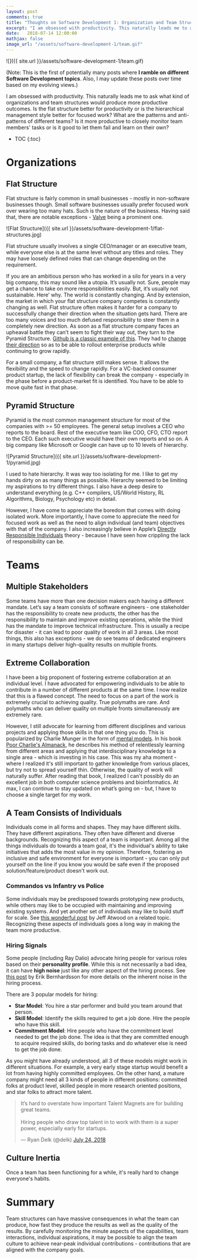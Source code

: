 ```yaml
---
layout: post
comments: true
title: "Thoughts on Software Development 1: Organization and Team Structures"
excerpt: "I am obsessed with productivity. This naturally leads me to ask what kind of organizations and team structures would produce more productive outcomes. Is the flat structure better for productivity or is the hierarchical management style better for focused work? What are the patterns and anti-patterns of different teams?"
date:   2018-07-14 12:00:00
mathjax: false
image_url: "/assets/software-development-1/team.gif"
---
```


![]({{ site.url }}/assets/software-development-1/team.gif)

(Note: This is the first of potentially many posts where **I ramble on different Software Development topics**. Also, I may update these posts over time based on my evolving views.)

I am obsessed with productivity. This naturally leads me to ask what kind of organizations and team structures would produce more productive outcomes.
Is the flat structure better for productivity or is the hierarchical management style better for focused work? What are the patterns and anti-patterns of different teams? Is it more productive to closely monitor team members' tasks or is it good to let them fail and learn on their own?

* TOC
{:toc}

# Organizations

## Flat Structure

Flat structure is fairly common in small businesses - mostly in non-software businesses though.
Small software businesses usually prefer focused work over wearing too many hats. Such is the nature of the business.
Having said that, there are notable exceptions - [Valve](https://www.bbc.com/news/technology-24205497) being a prominent one.

![Flat Structure]({{ site.url }}/assets/software-development-1/flat-structures.jpg)

Flat structure usually involves a single CEO/manager or an executive team, while everyone else is at the same level without any titles and roles.
They may have loosely defined roles that can change depending on the requirement.

If you are an ambitious person who has worked in a silo for years in a very big company, this may sound like a utopia. It’s usually not. Sure, people may get a chance to take on more responsibilities easily. But, it’s usually not sustainable. Here’ why. The world is constantly changing. And by extension, the market in which your flat structure company competes is constantly changing as well. Flat structure often makes it harder for a company to successfully change their direction when the situation gets hard. There are too many voices and too much defused responsibility to steer them in a completely new direction. As soon as a flat structure company faces an upheaval battle they can’t seem to fight their way out, they turn to the Pyramid Structure. [Github is a classic example of this](https://www.bloomberg.com/news/articles/2016-09-06/why-github-finally-abandoned-its-bossless-workplace). They had to [change their direction](https://medium.com/battle-room/holacracy-and-the-mirage-of-the-boss-less-workplace-lessons-from-the-failures-at-github-medium-4355993926d4) so as to be able to rollout enterprise products while continuing to grow rapidly.

For a small company, a flat structure still makes sense. It allows the flexibility and the speed to change rapidly.
For a VC-backed consumer product startup, the lack of flexibility can break the company - especially in the phase before a product-market fit is identified. You have to be able to move quite fast in that phase.

## Pyramid Structure

Pyramid is the most common management structure for most of the companies with >= 50 employees.
The general setup involves a CEO who reports to the board. Rest of the executive team like COO, CFO, CTO report to the CEO. Each such executive would have their own reports and so on.
A big company like Microsoft or Google can have up to 10 levels of hierarchy.

![Pyramid Structure]({{ site.url }}/assets/software-development-1/pyramid.jpg)

I used to hate hierarchy. It was way too isolating for me. I like to get my hands dirty on as many things as possible.
Hierarchy seemed to be limiting my aspirations to try different things.
I also have a deep desire to understand everything (e.g. C++ compilers, US/World History, RL Algorithms, Biology, Psychology etc) in detail.

However, I have come to appreciate the boredom that comes with doing isolated work. More importantly, I have come to appreciate the need for focused work as well as the need to align individual (and team) objectives with that of the company. I also increasingly believe in Apple’s [Directly Responsible Individuals](https://medium.com/@mmamet/directly-responsible-individuals-f5009f465da4) theory - because I have seen how crippling the lack of responsibility can be.

# Teams

## Multiple Stakeholders

Some teams have more than one decision makers each having a different mandate. Let’s say a team consists of software engineers - one stakeholder has the responsibility to create new products, the other has the responsibility to maintain and improve existing operations, while the third has the mandate to improve technical infrastructure. This is usually a recipe for disaster - it can lead to poor quality of work in all 3 areas. Like most things, this also has exceptions - we do see teams of dedicated engineers in many startups deliver high-quality results on multiple fronts.

## Extreme Collaboration

I have been a big proponent of fostering extreme collaboration at an individual level. I have advocated for empowering individuals to be able to contribute in a number of different products at the same time. I now realize that this is a flawed concept. The need to focus on a part of the work is extremely crucial to achieving quality. True polymaths are rare. And polymaths who can deliver quality on multiple fronts simultaneously are extremely rare.

However, I still advocate for learning from different disciplines and various projects and applying those skills in that one thing you do. This is popularized by Charlie Munger in the form of [mental models](https://medium.com/@yegg/mental-models-i-find-repeatedly-useful-936f1cc405d). In his book [Poor Charlie's Almanack](https://www.poorcharliesalmanack.com/), he describes his method of relentlessly learning from different areas and applying that interdisciplinary knowledge to a single area - which is investing in his case. This was my aha moment - where I realized it's still important to gather knowledge from various places, but try not to spread yourself thin. Otherwise, the quality of work will naturally suffer. After reading that book, I realized I can't possibly do an excellent job in both computer science problems and bioinformatics. At max, I can continue to stay updated on what’s going on - but, I have to choose a single target for my work.

## A Team Consists of Individuals

Individuals come in all forms and shapes. They may have different skills. They have different aspirations. They often have different and diverse backgrounds.
Recognizing this aspect of a team is important. Among all the things individuals do towards a team goal, it's the individual's ability to take initiatives that adds the most value in my opinion.
Therefore, fostering an inclusive and safe environment for everyone is important - you can only put yourself on the line if you know you would be safe even if the proposed solution/feature/product doesn't work out.

### Commandos vs Infantry vs Police

Some individuals may be predisposed towards prototyping new products, while others may like to be occupied with maintaining and improving existing systems. And yet another set of individuals may like to build stuff for scale. See [this wonderful post](https://blog.codinghorror.com/commandos-infantry-and-police/) by Jeff Atwood on a related topic. Recognizing these aspects of individuals goes a long way in making the team more productive.

### Hiring Signals

Some people (including Ray Dalio) advocate hiring people for various roles based on their **personality profile**. While this is not necessarily a bad idea, it can have **high noise** just like any other aspect of the hiring process. See [this post](https://erikbern.com/2018/05/02/interviewing-is-a-noisy-prediction-problem.html) by Erik Bernhardsson for more details on the inherent noise in the hiring process.

There are 3 popular models for hiring:

* **Star Model**: You hire a star performer and build you team around that person.
* **Skill Model**: Identify the skills required to get a job done. Hire the people who have this skill.
* **Commitment Model**: Hire people who have the commitment level needed to get the job done. The idea is that they are committed enough to acquire required skills, do boring tasks and do whatever else is need to get the job done.

As you might have already understood, all 3 of these models might work in different situations. For example, a very early stage startup would benefit a lot from having highly committed employees. On the other hand, a mature company might need all 3 kinds of people in different positions: committed folks at product level, skilled people in more research oriented positions, and star folks to attract more talent.

<blockquote class="twitter-tweet" data-lang="en"><p lang="en" dir="ltr">It’s hard to overstate how important Talent Magnets are for building great teams.<br><br>Hiring people who draw top talent in to work with them is a super power, especially early for startups.</p>&mdash; Ryan Delk (@delk) <a href="https://twitter.com/delk/status/1021573249946120192?ref_src=twsrc%5Etfw">July 24, 2018</a></blockquote>
<script async src="https://platform.twitter.com/widgets.js" charset="utf-8"></script>

## Culture Inertia

Once a team has been functioning for a while, it's really hard to change everyone's habits.

# Summary

Team structures can have massive consequences in what the team can produce, how fast they produce the results as well as the quality of the results. By carefully monitoring the minute aspects of the capabilities, team interactions, individual aspirations, it may be possible to align the team culture to achieve near-peak individual contributions - contributions that are aligned with the company goals.
